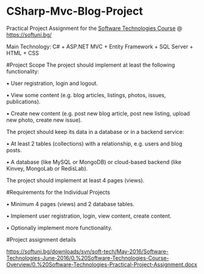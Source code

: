 # CSharp-Mvc-Blog-Project

Practical Project Assignment for the <a href="https://softuni.bg/trainings/1390/software-technologies-june-2016">Software Technologies Course</a> @ https://softuni.bg/

Main Technology: C# + ASP.NET MVC + Entity Framework + SQL Server + HTML + CSS

#Project Scope
The project should implement at least the following functionality:

•	User registration, login and logout.

•	View some content (e.g. blog articles, listings, photos, issues, publications).

•	Create new content (e.g. post new blog article, post new listing, upload new photo, create new issue).

The project should keep its data in a database or in a backend service:

•	At least 2 tables (collections) with a relationship, e.g. users and blog posts.

•	A database (like MySQL or MongoDB) or cloud-based backend (like Kinvey, MongoLab or RedisLab).

The project should implement at least 4 pages (views).

#Requirements for the Individual Projects

•	Minimum 4 pages (views) and 2 database tables.

•	Implement user registration, login, view content, create content.

•	Optionally implement more functionality.

#Project assignment details

https://softuni.bg/downloads/svn/soft-tech/May-2016/Software-Technologies-June-2016/0.%20Software-Technologies-Course-Overview/0.%20Software-Technologies-Practical-Project-Assignment.docx
